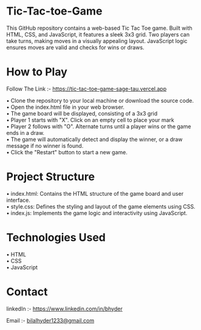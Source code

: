 # Tic-Tac-toe-Game
This GitHub repository contains a web-based Tic Tac Toe game.
Built with HTML, CSS, and JavaScript, it features a sleek 3x3 grid.
Two players can take turns, making moves in a visually appealing layout.
JavaScript logic ensures moves are valid and checks for wins or draws.
# How to Play
Follow The Link :- https://tic-tac-toe-game-sage-tau.vercel.app 


 
• Clone the repository to your local machine or download the source code.                                                         
• Open the index.html file in your web browser.                                                                       
• The game board will be displayed, consisting of a 3x3 grid                                               
• Player 1 starts with "X". Click on an empty cell to place your mark                                                    
• Player 2 follows with "O". Alternate turns until a player wins or the game ends in a draw.                                               
• The game will automatically detect and display the winner, or a draw message if no winner is found.                                                      
• Click the "Restart" button to start a new game. 

# Project Structure
• index.html: Contains the HTML structure of the game board and user interface.                               
• style.css: Defines the styling and layout of the game elements using CSS.                                                  
• index.js: Implements the game logic and interactivity using JavaScript.

# Technologies Used
• HTML                                                                                                     
• CSS                                                                                              
• JavaScript

# Contact     
linkedIn :- https://www.linkedin.com/in/bhyder

Email :- bilalhyder1233@gmail.com
